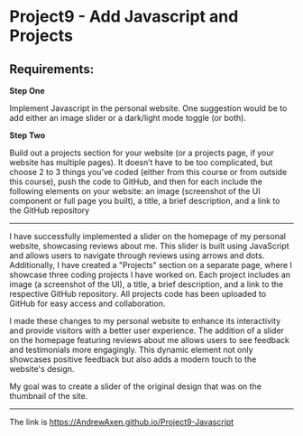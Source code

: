 # Project9 - Add Javascript and Projects

## Requirements:

**Step One**

Implement Javascript in the personal website.
One suggestion would be to add either an image slider or a dark/light mode toggle (or both).

**Step Two**

Build out a projects section for your website (or a projects page, if your website has multiple pages).
It doesn’t have to be too complicated, but choose 2 to 3 things you’ve coded (either from this course or from outside this course), push the code to GitHub, and then for each include the following elements on your website: an image (screenshot of the UI component or full page you built), a title, a brief description, and a link to the GitHub repository

---

I have successfully implemented a slider on the homepage of my personal website, showcasing reviews about me. This slider is built using JavaScript and allows users to navigate through reviews using arrows and dots. Additionally, I have created a "Projects" section on a separate page, where I showcase three coding projects I have worked on. Each project includes an image (a screenshot of the UI), a title, a brief description, and a link to the respective GitHub repository. All projects code has been uploaded to GitHub for easy access and collaboration.

I made these changes to my personal website to enhance its interactivity and provide visitors with a better user experience.
The addition of a slider on the homepage featuring reviews about me allows users to see feedback and testimonials more engagingly. This dynamic element not only showcases positive feedback but also adds a modern touch to the website's design.

My goal was to create a slider of the original design that was on the thumbnail of the site.

---

The link is https://AndrewAxen.github.io/Project9-Javascript
